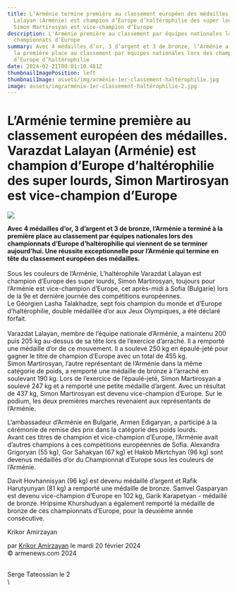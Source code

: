 ```yaml
---
title: L’Arménie termine première au classement européen des médailles. Varazdat
  Lalayan (Arménie) est champion d’Europe d’haltérophilie des super lourds,
  Simon Martirosyan est vice-champion d’Europe
description: L'Arménie première au classement par équipes nationales lors des
  championnats d’Europe
summary: Avec 4 médailles d’or, 3 d’argent et 3 de bronze, l’Arménie a terminé à
  la première place au classement par équipes nationales lors des championnats
  d’Europe d’haltérophilie
date: 2024-02-21T00:01:10.481Z
thumbnailImagePosition: left
thumbnailImage: assets/img/arménie-1er-classement-haltérophilie.jpg
image: assets/img/arménie-1er-classement-haltérophilie-2.jpg
---
```

<!--StartFragment-->

# L’Arménie termine première au classement européen des médailles. Varazdat Lalayan (Arménie) est champion d’Europe d’haltérophilie des super lourds, Simon Martirosyan est vice-champion d’Europe

![](https://www.armenews.com/IMG/arton112939.jpg)

**Avec 4 médailles d’or, 3 d’argent et 3 de bronze, l’Arménie a terminé à la première place au classement par équipes nationales lors des championnats d’Europe d’haltérophilie qui viennent de se terminer aujourd’hui. Une réussite exceptionnelle pour l’Arménie qui termine en tête du classement européen des médailles.**\
[](https://www.armenews.com/IMG/jpg/1/1/5/44c-3.jpg "jpg/1/1/5/44c-3.jpg")\
Sous les couleurs de l’Arménie, L’haltérophile Varazdat Lalayan est champion d’Europe des super lourds, Simon Martirosyan, toujours pour l’Arménie est vice-champion d’Europe, cet après-midi à Sofia (Bulgarie) lors de la 9e et dernière journée des compétitions européennes.\
Le Géorgien Lasha Talakhadze, sept fois champion du monde et d’Europe d’haltérophilie, double médaillée d’or aux Jeux Olympiques, a été déclaré forfait.\
[](https://www.armenews.com/IMG/jpg/b/a/b/44a-3.jpg "jpg/b/a/b/44a-3.jpg")\
Varazdat Lalayan, membre de l’équipe nationale d’Arménie, a maintenu 200 puis 205 kg au-dessus de sa tête lors de l’exercice d’arraché. Il a remporté une médaille d’or de ce mouvement. Il a soulevé 250 kg en épaulé-jeté pour gagner le titre de champion d’Europe avec un total de 455 kg.\
Simon Martirosyan, l’autre représentant de l’Arménie dans la même catégorie de poids, a remporté une médaille de bronze à l’arraché en soulevant 190 kg. Lors de l’exercice de l’épaulé-jeté, Simon Martirosyan a soulevé 247 kg et a remporté une petite médaille d’argent. Avec un résultat de 437 kg, Simon Martirosyan est devenu vice-champion d’Europe. Sur le podium, les deux premières marches revenaient aux représentants de l’Arménie.

L’ambassadeur d’Arménie en Bulgarie, Armen Edigaryan, a participé à la cérémonie de remise des prix dans la catégorie des poids lourds.\
Avant ces titres de champion et vice-champion d’Europe, l’Arménie avait d’autres champions à ces compétitions européennes de Sofia. Alexandra Grigoryan (55 kg), Gor Sahakyan (67 kg) et Hakob Mkrtchyan (96 kg) sont devenus médaillés d’or du Championnat d’Europe sous les couleurs de l’Arménie.

Davit Hovhannisyan (96 kg) est devenu médaillé d’argent et Rafik Harutyunyan (81 kg) a remporté une médaille de bronze. Samvel Gasparyan est devenu vice-champion d’Europe en 102 kg, Garik Karapetyan - médaillé de bronze. Hripsime Khurshudyan a également remporté la médaille de bronze de ces championnats d’Europe, pour la deuxième année consécutive.

Krikor Amirzayan

par [Krikor Amirzayan](https://www.armenews.com/spip.php?page=auteur&id_auteur=33) le mardi 20 février 2024\
© armenews.com 2024

\
S﻿erge Tateossian le 2\
\
<!--EndFragment-->